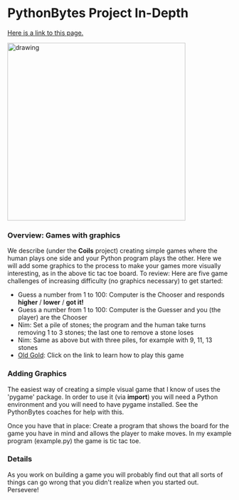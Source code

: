 # PythonBytes Project In-Depth


[Here is a link to this page.](https://github.com/robfatland/pythonbytes/tree/master/projects/simplegame#pythonbytes-project-in-depth)


<img src="https://github.com/robfatland/pythonbytes/blob/master/projects/simplegame/tictactoe.png" alt="drawing" width="400"/>

### Overview: Games with graphics


We describe (under the **Coils** project) creating simple games where the human plays one side and your Python program plays
the other. Here we will add some graphics to the process to make your games more visually interesting, as in the above 
tic tac toe board. To review: Here are five game challenges of increasing difficulty (no graphics necessary) to get started:


* Guess a number from 1 to 100: Computer is the Chooser and responds **higher** / **lower** / **got it!**
* Guess a number from 1 to 100: Computer is the Guesser and you (the player) are the Chooser
* Nim: Set a pile of stones; the program and the human take turns removing 1 to 3 stones; the last one to remove a stone loses
* Nim: Same as above but with three piles, for example with 9, 11, 13 stones
* [Old Gold](https://nrich.maths.org/1209): Click on the link to learn how to play this game


### Adding Graphics


The easiest way of creating a simple visual game that I know of uses the 'pygame' package. In order to
use it (via **import**) you will need a Python environment and you will need to have pygame installed.
See the PythonBytes coaches for help with this. 


Once you have that in place: Create a program that shows the board for the game you have in mind and
allows the player to make moves. In my example program (example.py) the game is tic tac toe.


### Details


As you work on building a game you will probably find out that all sorts of things can go wrong that
you didn't realize when you started out. Persevere! 

